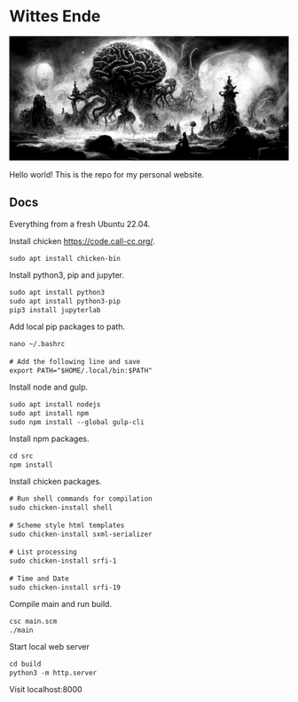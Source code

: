 # Wittes Ende

![Brains](/src/assets/images/brain-bg.png)

Hello world! This is the repo for my personal website.

## Docs

Everything from a fresh Ubuntu 22.04.

Install chicken https://code.call-cc.org/.

```
sudo apt install chicken-bin
```

Install python3, pip and jupyter.

```
sudo apt install python3
sudo apt install python3-pip
pip3 install jupyterlab
```

Add local pip packages to path.

```
nano ~/.bashrc

# Add the following line and save
export PATH="$HOME/.local/bin:$PATH"
```

Install node and gulp.

```
sudo apt install nodejs
sudo apt install npm
sudo npm install --global gulp-cli
```

Install npm packages.

```
cd src
npm install
```

Install chicken packages.

```
# Run shell commands for compilation
sudo chicken-install shell

# Scheme style html templates
sudo chicken-install sxml-serializer

# List processing
sudo chicken-install srfi-1

# Time and Date
sudo chicken-install srfi-19
```

Compile main and run build.

```
csc main.scm
./main
```

Start local web server

```
cd build
python3 -m http.server
```

Visit localhost:8000